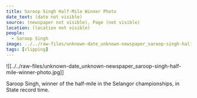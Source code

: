 ```yaml
---
title: Saroop Singh Half-Mile Winner Photo
date_text: (date not visible)
source: (newspaper not visible), Page (not visible)
location: (location not visible)
people:
  - Saroop Singh
image: ../../raw-files/unknown-date_unknown-newspaper_saroop-singh-half-mile-winner-photo.jpg
tags: [clipping]
---
```

![[../../raw-files/unknown-date_unknown-newspaper_saroop-singh-half-mile-winner-photo.jpg]]

Saroop Singh, winner of the half-mile in the Selangor championships, in State record time.